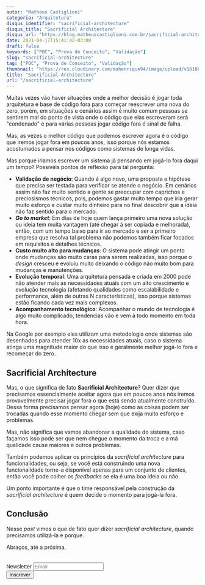 ```yaml
---
autor: "Matheus Castiglioni"
categoria: "Arquitetura"
disqus_identifier: "sacrificial-architecture"
disqus_title: "Sacrificial Architecture"
disqus_url: "https://blog.matheuscastiglioni.com.br/sacrificial-architecture"
date: 2021-04-17T15:41:42-03:00
draft: false
keywords: ["POC", "Prova de Conceito", "Validação"]
slug: "sacrificial-architecture"
tag: ["POC", "Prova de Conceito", "Validação"]
thumbnail: "https://res.cloudinary.com/mahenrique94/image/upload/v1618685187/4484_1_g4ishp.jpg"
title: "Sacrificial Architecture"
url: "/sacrificial-architecture"
---
```


Muitas vezes vão haver situações onde a melhor decisão é jogar toda arquitetura e base de código fora para começar reescrever uma nova do zero, porém, em situações e cenários assim é muito comum pessoas se sentirem mal do ponto de vista onde o código que elas escreveram será "condenado" e para várias pessoas jogar código fora é sinal de falha.

Mas, as vezes o melhor código que podemos escrever agora é o código que iremos jogar fora em poucos anos, isso porque nós estamos acostumados a pensar nos códigos como sistemas de longa vidas.

Mas porque iriamos escrever um sistema já pensando em jogá-lo fora daqui um tempo? Possíveis pontos de reflexão para tal pergunta:

- **Validação de negócio**: Quando é algo novo, uma proposta e hipótese que precisa ser testada para verificar se atende o negócio. Em cenários assim não faz muito sentido a gente se preocupar com caprichos e preciosismos técnicos, pois, podemos gastar muito tempo que iria gerar muito esforço e custar muito dinheiro para no final descobrir que a ideia não faz sentido para o mercado.
- **_Go to market_**: Em dias de hoje quem lança primeiro uma nova solução ou ideia tem muita vantagem (até chegar à ser copiada e melhorada), então, com um tempo baixo para ir ao mercado e ser a primeiro empresa que resolva tal problema não podemos também ficar focados em requisitos e detalhes técnicos.
- **Custo muito alto para mudanças**: O sistema pode atingir um ponto onde mudanças são muito caras para serem realizadas, isso porque o _design_ cresceu e evoluiu muito deixando o código não muito bom para mudanças e manutenções.
- **Evolução temporal**: Uma arquitetura pensada e criada em 2000 pode não atender mais as necessidades atuais com um alto crescimento e evolução tecnologia (afetando qualidades como escalabilidade e performance, além de outras N características), isso porque sistemas estão ficando cada vez mais complexos.
- **Acompanhamento tecnológico**: Acompanhar o mundo de tecnologia é algo muito complicado, tendencias vão e vem à todo momento em toda hora.

Na Google por exemplo eles utilizam uma metodologia onde sistemas são desenhados para atender 10x as necessidades atuais, caso o sistema atinga uma magnitude maior do que isso é geralmente melhor jogá-lo fora e recomeçar do zero.

## Sacrificial Architecture

Mas, o que significa de fato **Sacrificial Architecture**? Quer dizer que precisamos essencialmente aceitar agora que em poucos anos nós iremos provavelmente precisar jogar fora o que está sendo atualmente construído. Dessa forma precisamos pensar agora (hoje) como as coisas podem ser trocadas quando esse momento chegar sem que exija muito esforço e problemas.

Mas, não significa que vamos abandonar a qualidade do sistema, caso façamos isso pode ser que nem chegue o momento da troca e a má qualidade cause maiores e outros problemas.

Também podemos aplicar os princípios da _sacrificial architecture_ para funcionalidades, ou seja, se você está construindo uma nova funcionalidade torne-a disponível apenas para um conjunto de clientes, então você pode colher os _feedbacks_ se ela é uma boa ideia ou não.

Um ponto importante é que o time responsável pela construção da _sacrificial architecture_ é quem decide o momento para jogá-la fora.

## Conclusão

Nesse *post* vimos o que de fato quer dizer _sacrificial architecture_, quando precisamos utilizá-la e porque.

Abraços, até a próxima.

<!-- Begin Mailchimp Signup Form -->
<link href="//cdn-images.mailchimp.com/embedcode/horizontal-slim-10_7.css" rel="stylesheet" type="text/css">
<style type="text/css">
	#mc_embed_signup{clear:left; font:14px Helvetica,Arial,sans-serif; width:100%;margin-top: 2rem;}
</style>
<div id="mc_embed_signup">
<form action="https://matheuscastiglioni.us12.list-manage.com/subscribe/post?u=5a8a2e7202680f2d5098f12bc&amp;id=6ede898886" method="post" id="mc-embedded-subscribe-form" name="mc-embedded-subscribe-form" class="validate" target="_blank" novalidate>
    <div id="mc_embed_signup_scroll">
	<label for="mce-EMAIL">Newsletter</label>
	<input type="email" value="" name="EMAIL" class="email" id="mce-EMAIL" placeholder="Email" required>
    <div style="position: absolute; left: -5000px;" aria-hidden="true"><input type="text" name="b_5a8a2e7202680f2d5098f12bc_6ede898886" tabindex="-1" value=""></div>
    <div class="clear"><input type="submit" value="Inscrever" name="subscribe" id="mc-embedded-subscribe" class="button"></div></div>
</form>
</div>
<!--End mc_embed_signup-->
